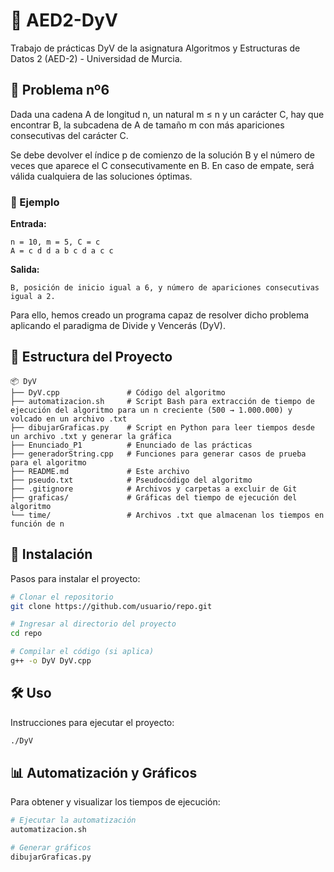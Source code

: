 # 📌 AED2-DyV

Trabajo de prácticas DyV de la asignatura Algoritmos y Estructuras de Datos 2 (AED-2) - Universidad de Murcia.

## 📖 Problema nº6

Dada una cadena A de longitud n, un natural m ≤ n y un carácter C, hay que encontrar B, la subcadena de A de tamaño m con más apariciones consecutivas del carácter C. 

Se debe devolver el índice p de comienzo de la solución B y el número de veces que aparece el C consecutivamente en B. En caso de empate, será válida cualquiera de las soluciones óptimas.

### 🔹 Ejemplo

**Entrada:**
```
n = 10, m = 5, C = c
A = c d d a b c d a c c
```
**Salida:**
```
B, posición de inicio igual a 6, y número de apariciones consecutivas igual a 2.
```

Para ello, hemos creado un programa capaz de resolver dicho problema aplicando el paradigma de Divide y Vencerás (DyV).

## 📂 Estructura del Proyecto

```
📦 DyV
├── DyV.cpp               # Código del algoritmo
├── automatizacion.sh     # Script Bash para extracción de tiempo de ejecución del algoritmo para un n creciente (500 → 1.000.000) y volcado en un archivo .txt
├── dibujarGraficas.py    # Script en Python para leer tiempos desde un archivo .txt y generar la gráfica
├── Enunciado_P1          # Enunciado de las prácticas
├── generadorString.cpp   # Funciones para generar casos de prueba para el algoritmo
├── README.md             # Este archivo
├── pseudo.txt            # Pseudocódigo del algoritmo
├── .gitignore            # Archivos y carpetas a excluir de Git
├── graficas/             # Gráficas del tiempo de ejecución del algoritmo
└── time/                 # Archivos .txt que almacenan los tiempos en función de n
```

## 🚀 Instalación

Pasos para instalar el proyecto:

```bash
# Clonar el repositorio
git clone https://github.com/usuario/repo.git

# Ingresar al directorio del proyecto
cd repo

# Compilar el código (si aplica)
g++ -o DyV DyV.cpp
```

## 🛠 Uso

Instrucciones para ejecutar el proyecto:

```bash
./DyV
```

## 📊 Automatización y Gráficos

Para obtener y visualizar los tiempos de ejecución:

```bash
# Ejecutar la automatización
automatizacion.sh

# Generar gráficos
dibujarGraficas.py
```



